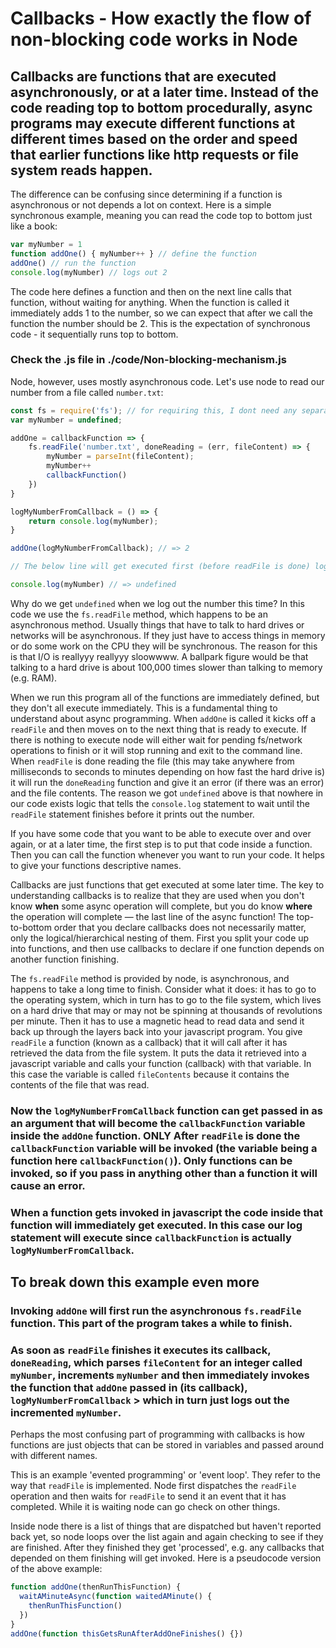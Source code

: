 # Callbacks - How exactly the flow of non-blocking code works in Node

## Callbacks are functions that are executed asynchronously, or at a later time. Instead of the code reading top to bottom procedurally, async programs may execute different functions at different times based on the order and speed that earlier functions like http requests or file system reads happen.

The difference can be confusing since determining if a function is asynchronous or not depends a lot on context. Here is a simple synchronous example, meaning you can read the code top to bottom just like a book:

```js
var myNumber = 1
function addOne() { myNumber++ } // define the function
addOne() // run the function
console.log(myNumber) // logs out 2
```
The code here defines a function and then on the next line calls that function, without waiting for anything. When the function is called it immediately adds 1 to the number, so we can expect that after we call the function the number should be 2. This is the expectation of synchronous code - it sequentially runs top to bottom.

### Check the .js file in ./code/Non-blocking-mechanism.js

Node, however, uses mostly asynchronous code. Let's use node to read our number from a file called `number.txt`:

```js
const fs = require('fs'); // for requiring this, I dont need any separate package.json as my machine is already running in node env
var myNumber = undefined;

addOne = callbackFunction => {
    fs.readFile('number.txt', doneReading = (err, fileContent) => {
        myNumber = parseInt(fileContent);
        myNumber++
        callbackFunction()
    })
}

logMyNumberFromCallback = () => {
    return console.log(myNumber);
}

addOne(logMyNumberFromCallback); // => 2

// The below line will get executed first (before readFile is done) logging out 'undefined' -- Even thought its placed after addOne() in the top-down flow in this file - This is because when readFile() is non-blocking, meaning when its doing its job of reading the number.txt file, the code right below its execution block will continue to get executed  */

console.log(myNumber) // => undefined

```
Why do we get `undefined` when we log out the number this time? In this code we use the `fs.readFile` method, which happens to be an asynchronous method. Usually things that have to talk to hard drives or networks will be asynchronous. If they just have to access things in memory or do some work on the CPU they will be synchronous. The reason for this is that I/O is reallyyy reallyyy sloowwww. A ballpark figure would be that talking to a hard drive is about 100,000 times slower than talking to memory (e.g. RAM).

When we run this program all of the functions are immediately defined, but they don't all execute immediately. This is a fundamental thing to understand about async programming. When `addOne` is called it kicks off a `readFile` and then moves on to the next thing that is ready to execute. If there is nothing to execute node will either wait for pending fs/network operations to finish or it will stop running and exit to the command line.
When `readFile` is done reading the file (this may take anywhere from milliseconds to seconds to minutes depending on how fast the hard drive is) it will run the `doneReading` function and give it an error (if there was an error) and the file contents.
The reason we got `undefined` above is that nowhere in our code exists logic that tells the `console.log` statement to wait until the `readFile` statement finishes before it prints out the number.

If you have some code that you want to be able to execute over and over again, or at a later time, the first step is to put that code inside a function. Then you can call the function whenever you want to run your code. It helps to give your functions descriptive names.

Callbacks are just functions that get executed at some later time. The key to understanding callbacks is to realize that they are used when you don't know **when** some async operation will complete, but you do know **where** the operation will complete — the last line of the async function! The top-to-bottom order that you declare callbacks does not necessarily matter, only the logical/hierarchical nesting of them. First you split your code up into functions, and then use callbacks to declare if one function depends on another function finishing.

The `fs.readFile` method is provided by node, is asynchronous, and happens to take a long time to finish. Consider what it does: it has to go to the operating system, which in turn has to go to the file system, which lives on a hard drive that may or may not be spinning at thousands of revolutions per minute. Then it has to use a magnetic head to read data and send it back up through the layers back into your javascript program. You give `readFile` a function (known as a callback) that it will call after it has retrieved the data from the file system. It puts the data it retrieved into a javascript variable and calls your function (callback) with that variable. In this case the variable is called `fileContents` because it contains the contents of the file that was read.

### Now the `logMyNumberFromCallback` function can get passed in as an argument that will become the `callbackFunction` variable inside the `addOne` function. ONLY After `readFile` is done the `callbackFunction` variable will be invoked (the variable being a function here `callbackFunction()`). Only functions can be invoked, so if you pass in anything other than a function it will cause an error.

### When a function gets invoked in javascript the code inside that function will immediately get executed. In this case our log statement will execute since `callbackFunction` is actually `logMyNumberFromCallback`.

## To break down this example even more

### Invoking `addOne` will first run the asynchronous `fs.readFile` function. This part of the program takes a while to finish.

### As soon as `readFile` finishes it executes its callback, `doneReading`, which parses `fileContent` for an integer called `myNumber`, increments `myNumber` and then immediately invokes the function that `addOne` passed in (its callback), `logMyNumberFromCallback` > which in turn just logs out the incremented `myNumber`.

Perhaps the most confusing part of programming with callbacks is how functions are just objects that can be stored in variables and passed around with different names.

This is an example 'evented programming' or 'event loop'. They refer to the way that `readFile` is implemented. Node first dispatches the `readFile` operation and then waits for `readFile` to send it an event that it has completed. While it is waiting node can go check on other things.

Inside node there is a list of things that are dispatched but haven't reported back yet, so node loops over the list again and again checking to see if they are finished. After they finished they get 'processed', e.g. any callbacks that depended on them finishing will get invoked.
Here is a pseudocode version of the above example:

```js
function addOne(thenRunThisFunction) {
  waitAMinuteAsync(function waitedAMinute() {
    thenRunThisFunction()
  })
}
addOne(function thisGetsRunAfterAddOneFinishes() {})
```